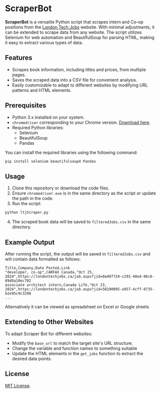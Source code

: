 # ScraperBot

**ScraperBot** is a versatile Python script that scrapes intern and Co-op positions from the [London Tech Jobs](https://londontechjobs.ca/) website. With minimal adjustments, it can be extended to scrape data from any website. The script utilizes Selenium for web automation and BeautifulSoup for parsing HTML, making it easy to extract various types of data.

## Features

- Scrapes book information, including titles and prices, from multiple pages.
- Saves the scraped data into a CSV file for convenient analysis.
- Easily customizable to adapt to different websites by modifying URL patterns and HTML elements.

## Prerequisites

- Python 3.x installed on your system.
- `chromedriver` corresponding to your Chrome version. [Download here](https://developer.chrome.com/docs/chromedriver/downloads).
- Required Python libraries:
  - Selenium
  - BeautifulSoup
  - Pandas

You can install the required libraries using the following command:

```bash
pip install selenium beautifulsoup4 Pandas
```

## Usage

1. Clone this repository or download the code files.
2. Ensure `chromedriver.exe` is in the same directory as the script or update the path in the code.
3. Run the script:

```bash
python ltjScraper.py
```

4. The scraped book data will be saved to `filteredJobs.csv` in the same directory.

## Example Output

After running the script, the output will be saved in `filteredJobs.csv` and will contain data formatted as follows:

```
Title,Company,Date Posted,Link
"developer, co-op",CARFAX Canada,"Oct 25, 2024",https://londontechjobs.ca/job.aspx?jid=0a497724-c291-48e4-86c6-69d8a10ec702
associate architect intern,Canada Life,"Oct 23, 2024",https://londontechjobs.ca/job.aspx?jid=58190095-a957-4cff-8735-b2e95c9c3298
...
```

Alternatively it can be viewed as spreadsheet on Excel or Google sheets

## Extending to Other Websites

To adapt Scraper Bot for different websites:
- Modify the `base_url` to match the target site's URL structure.
- Change the variable and function names to something suitable
- Update the HTML elements in the `get_jobs` function to extract the desired data points.



## License

[MIT License](https://opensource.org/license/mit).
